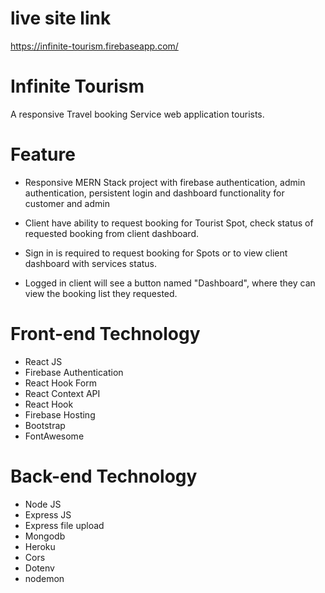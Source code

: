 # live site link 

https://infinite-tourism.firebaseapp.com/


# Infinite Tourism

A responsive Travel booking Service web application tourists.
# Feature
* Responsive MERN Stack project with firebase authentication, admin authentication, persistent login and dashboard functionality for customer and admin

* Client have ability to request booking for Tourist Spot, check status of requested booking from client dashboard.

* Sign in is required to request booking for Spots or to view client dashboard with services status.

* Logged in client will see a button named "Dashboard", where they can view the booking list they requested.

# Front-end Technology

   * React JS
   * Firebase Authentication
   * React Hook Form
   * React Context API
   * React Hook
   * Firebase Hosting
   * Bootstrap
   * FontAwesome

# Back-end Technology

   * Node JS
   * Express JS
   * Express file upload
   * Mongodb
   * Heroku
   * Cors
   * Dotenv
   * nodemon

